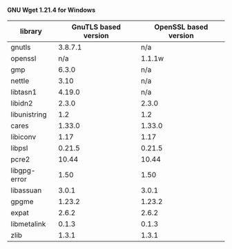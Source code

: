 **GNU Wget 1.21.4 for Windows**

| library       | GnuTLS based version | OpenSSL based version |
|---------------| ---------------------|-----------------------|
| gnutls        | 3.8.7.1              | n/a                   |
| openssl       | n/a                  | 1.1.1w                |
| gmp           | 6.3.0                | n/a                   |
| nettle        | 3.10                 | n/a                   |
| libtasn1      | 4.19.0               | n/a                   |
| libidn2       | 2.3.0                | 2.3.0                 |
| libunistring  | 1.2                  | 1.2                   |
| cares         | 1.33.0               | 1.33.0                |
| libiconv      | 1.17                 | 1.17                  |
| libpsl        | 0.21.5               | 0.21.5                |
| pcre2         | 10.44                | 10.44                 |
| libgpg-error  | 1.50                 | 1.50                  |
| libassuan     | 3.0.1                | 3.0.1                 |
| gpgme         | 1.23.2               | 1.23.2                |
| expat         | 2.6.2                | 2.6.2                 |
| libmetalink   | 0.1.3                | 0.1.3                 |
| zlib          | 1.3.1                | 1.3.1                 |
